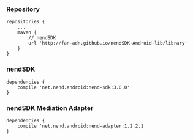 ### Repository

```
repositories {
    ...
    maven {
        // nendSDK
        url 'http://fan-adn.github.io/nendSDK-Android-lib/library'
    }
}
```

### nendSDK

```
dependencies {
    compile 'net.nend.android:nend-sdk:3.0.0'
}
```

### nendSDK Mediation Adapter

```
dependencies {
    compile 'net.nend.android:nend-adapter:1.2.2.1'
}
```
